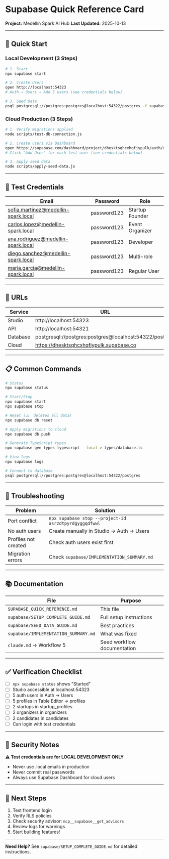 # Supabase Quick Reference Card

**Project:** Medellín Spark AI Hub
**Last Updated:** 2025-10-13

---

## 🚀 Quick Start

### Local Development (3 Steps)

```bash
# 1. Start
npx supabase start

# 2. Create Users
open http://localhost:54323
# Auth → Users → Add 5 users (see credentials below)

# 3. Seed Data
psql postgresql://postgres:postgres@localhost:54322/postgres -f supabase/seed-fixed.sql
```

### Cloud Production (3 Steps)

```bash
# 1. Verify migrations applied
node scripts/test-db-connection.js

# 2. Create users via Dashboard
open https://supabase.com/dashboard/project/dhesktsqhcxhqfjypulk/auth/users
# Click "Add User" for each test user (see credentials below)

# 3. Apply seed data
node scripts/apply-seed-data.js
```

---

## 🔑 Test Credentials

| Email | Password | Role |
|-------|----------|------|
| sofia.martinez@medellin-spark.local | password123 | Startup Founder |
| carlos.lopez@medellin-spark.local | password123 | Event Organizer |
| ana.rodriguez@medellin-spark.local | password123 | Developer |
| diego.sanchez@medellin-spark.local | password123 | Multi-role |
| maria.garcia@medellin-spark.local | password123 | Regular User |

---

## 🔗 URLs

| Service | URL |
|---------|-----|
| Studio | http://localhost:54323 |
| API | http://localhost:54321 |
| Database | postgresql://postgres:postgres@localhost:54322/postgres |
| Cloud | https://dhesktsqhcxhqfjypulk.supabase.co |

---

## 📋 Common Commands

```bash
# Status
npx supabase status

# Start/Stop
npx supabase start
npx supabase stop

# Reset (⚠️  deletes all data)
npx supabase db reset

# Apply migrations to cloud
npx supabase db push

# Generate TypeScript types
npx supabase gen types typescript --local > types/database.ts

# View logs
npx supabase logs

# Connect to database
psql postgresql://postgres:postgres@localhost:54322/postgres
```

---

## 🐛 Troubleshooting

| Problem | Solution |
|---------|----------|
| Port conflict | `npx supabase stop --project-id asrzdtpyrdgyggqdfwwl` |
| No auth users | Create manually in Studio → Auth → Users |
| Profiles not created | Check auth users exist first |
| Migration errors | Check `supabase/IMPLEMENTATION_SUMMARY.md` |

---

## 📚 Documentation

| File | Purpose |
|------|---------|
| `SUPABASE_QUICK_REFERENCE.md` | This file |
| `supabase/SETUP_COMPLETE_GUIDE.md` | Full setup instructions |
| `supabase/SEED_DATA_GUIDE.md` | Best practices |
| `supabase/IMPLEMENTATION_SUMMARY.md` | What was fixed |
| `claude.md` → Workflow 5 | Seed workflow documentation |

---

## ✅ Verification Checklist

- [ ] `npx supabase status` shows "Started"
- [ ] Studio accessible at localhost:54323
- [ ] 5 auth users in Auth → Users
- [ ] 5 profiles in Table Editor → profiles
- [ ] 2 startups in startup_profiles
- [ ] 2 organizers in organizers
- [ ] 2 candidates in candidates
- [ ] Can login with test credentials

---

## 🔐 Security Notes

**⚠️  Test credentials are for LOCAL DEVELOPMENT ONLY**
- Never use .local emails in production
- Never commit real passwords
- Always use Supabase Dashboard for cloud users

---

## 🎯 Next Steps

1. Test frontend login
2. Verify RLS policies
3. Check security advisor: `mcp__supabase__get_advisors`
4. Review logs for warnings
5. Start building features!

---

**Need Help?**
See `supabase/SETUP_COMPLETE_GUIDE.md` for detailed instructions.
